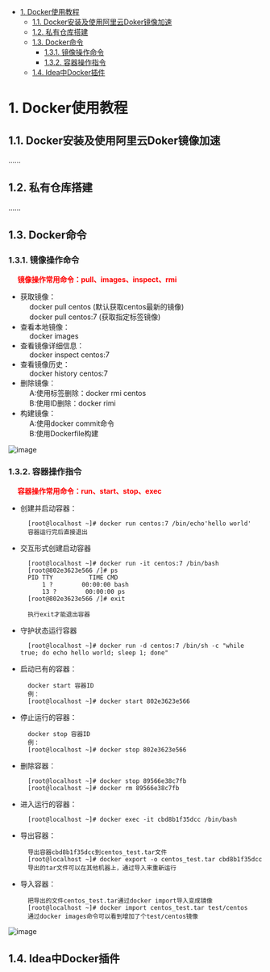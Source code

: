 
<!-- TOC -->

- [1. Docker使用教程](#1-docker使用教程)
    - [1.1. Docker安装及使用阿里云Doker镜像加速](#11-docker安装及使用阿里云doker镜像加速)
    - [1.2. 私有仓库搭建](#12-私有仓库搭建)
    - [1.3. Docker命令](#13-docker命令)
        - [1.3.1. 镜像操作命令](#131-镜像操作命令)
        - [1.3.2. 容器操作指令](#132-容器操作指令)
    - [1.4. Idea中Docker插件](#14-idea中docker插件)

<!-- /TOC -->

# 1. Docker使用教程  

## 1.1. Docker安装及使用阿里云Doker镜像加速  
......
<!-- 
Docker配置阿里云镜像仓库
https://mp.weixin.qq.com/s/qp3BX2oq5dULOEBFt5XTAQ
-->

## 1.2. 私有仓库搭建  
......
<!-- 
 Dockerfile构建镜像、registry私服搭建和阿里云的私服仓库构建
https://mp.weixin.qq.com/s/3Lz9CcgIZXjwtwkPdkkqsA

-->

## 1.3. Docker命令  

### 1.3.1. 镜像操作命令  
&emsp; **<font color = "red">镜像操作常用命令：pull、images、inspect、rmi</font>**  

* 获取镜像：  
&emsp; docker pull centos (默认获取centos最新的镜像)  
&emsp; docker pull centos:7 (获取指定标签镜像)
* 查看本地镜像：  
&emsp; docker images  
* 查看镜像详细信息：  
&emsp; docker inspect centos:7  
* 查看镜像历史：  
&emsp; docker history centos:7  
* 删除镜像：  
&emsp; A:使用标签删除：docker rmi centos  
&emsp; B:使用ID删除：docker rimi
* 构建镜像：    
&emsp; A:使用docker commit命令  
&emsp; B:使用Dockerfile构建

![image](https://gitee.com/wt1814/pic-host/raw/master/images/devops/docker/docker-8.png)  

<!-- 

* docker pull 镜像名<:tags> - 从远程仓库抽取镜像   

    docker pull centos    (默认获取centos最新的镜像)
    docker pull centos:7 (获取指定标签镜像)
* docker images - 查看本地镜像  
* docker run 镜像名<:tags> - 创建容器，启动应用  
* docker ps - 查看正在运行中的镜像  
* docker rm <-f> 容器id - 删除容器  
* docker rmi <-f> 镜像名:<tags\> - 删除镜像  
-->

### 1.3.2. 容器操作指令

&emsp; **<font color = "red">容器操作常用命令：run、start、stop、exec</font>**  

* 创建并启动容器：  

        [root@localhost ~]# docker run centos:7 /bin/echo'hello world'
        容器运行完后直接退出

* 交互形式创建启动容器  

        [root@localhost ~]# docker run -it centos:7 /bin/bash
        [root@802e3623e566 /]# ps
        PID TTY          TIME CMD
            1 ?        00:00:00 bash
            13 ?        00:00:00 ps
        [root@802e3623e566 /]# exit

        执行exit才能退出容器  

* 守护状态运行容器  

        [root@localhost ~]# docker run -d centos:7 /bin/sh -c "while true; do echo hello world; sleep 1; done"
        
* 启动已有的容器：

        docker start 容器ID
        例：  
        [root@localhost ~]# docker start 802e3623e566

* 停止运行的容器：  

        docker stop 容器ID
        例：
        [root@localhost ~]# docker stop 802e3623e566

* 删除容器：  

        [root@localhost ~]# docker stop 89566e38c7fb
        [root@localhost ~]# docker rm 89566e38c7fb

* 进入运行的容器：  

        [root@localhost ~]# docker exec -it cbd8b1f35dcc /bin/bash

* 导出容器：  

        导出容器cbd8b1f35dcc到centos_test.tar文件
        [root@localhost ~]# docker export -o centos_test.tar cbd8b1f35dcc
        导出的tar文件可以在其他机器上，通过导入来重新运行  

* 导入容器：

        把导出的文件centos_test.tar通过docker import导入变成镜像
        [root@localhost ~]# docker import centos_test.tar test/centos
        通过docker images命令可以看到增加了个test/centos镜像

![image](https://gitee.com/wt1814/pic-host/raw/master/images/devops/docker/docker-7.png)  

## 1.4. Idea中Docker插件  
<!-- 
https://mp.weixin.qq.com/s?__biz=MzAxNDMwMTMwMw==&mid=2247492037&idx=1&sn=5568994f8c801f56170b14f2d21df31c&chksm=9b97c0ddace049cb57d4396eabc3965532eb128ab83a55d3c8d7dea3d8be675dc8c0c8ebfba3&mpshare=1&scene=1&srcid=&sharer_sharetime=1565841354339&sharer_shareid=b256218ead787d58e0b58614a973d00d&key=a98b434d6faae616ed91d3ea273cb1b2030141b502c3589cff178a48e66b895a407b58f1d6b6ffafcf8c3ced4828833e6652a8869d6d35edddf1f192fe618738afaaa152a55d00024b42ce09a67b0b99&ascene=1&uin=MTE1MTYxNzY2MQ==&devicetype=Windows+10&version=62060844&lang=zh_CN&pass_ticket=SNTjToR4G4GRQcv6vbTgQCeljdugS8QdOBuRNyGrRTrVOdRDMoEgnHo3VlytJ0fv

使用 Docker 部署 Spring Boot 项目
https://mp.weixin.qq.com/s?__biz=MzI4NDY5Mjc1Mg==&mid=2247489662&idx=2&sn=8227bfd4b0b68ddc002dfe451a661688&chksm=ebf6c001dc8149172341b190c9b72700fed794261d67b8648edd2a596019212a742c7b241b90&mpshare=1&scene=1&srcid=&sharer_sharetime=1572833030053&sharer_shareid=b256218ead787d58e0b58614a973d00d&key=6f23511bf9e1c01fc8b70c3e81dbcf33c57a5d08ea0ef51caa9a619fffb3e59ba744ac23ec082bfc8791797c1917e1e4f0290dff6475d1b71f64d8252bf92952180c025b0121995474ac59fe778892a9&ascene=1&uin=MTE1MTYxNzY2MQ%3D%3D&devicetype=Windows+10&version=62070152&lang=zh_CN&pass_ticket=Lu%2FLBuTxuGaOTLq0CL9dO0ss3p9k%2BNlDhrOCgfGfCUsKTPyuc12lccq3vmkXvxfb

提升10倍生产力：IDEA远程一键部署SpringBoot 
https://mp.weixin.qq.com/s?__biz=MzAxNDMwMTMwMw==&mid=2247492037&idx=1&sn=5568994f8c801f56170b14f2d21df31c&chksm=9b97c0ddace049cb57d4396eabc3965532eb128ab83a55d3c8d7dea3d8be675dc8c0c8ebfba3&mpshare=1&scene=1&srcid=&sharer_sharetime=1565841354339&sharer_shareid=b256218ead787d58e0b58614a973d00d&key=a98b434d6faae616ed91d3ea273cb1b2030141b502c3589cff178a48e66b895a407b58f1d6b6ffafcf8c3ced4828833e6652a8869d6d35edddf1f192fe618738afaaa152a55d00024b42ce09a67b0b99&ascene=1&uin=MTE1MTYxNzY2MQ==&devicetype=Windows+10&version=62060844&lang=zh_CN&pass_ticket=SNTjToR4G4GRQcv6vbTgQCeljdugS8QdOBuRNyGrRTrVOdRDMoEgnHo3VlytJ0fv
-->


